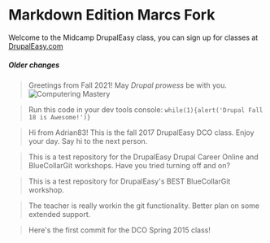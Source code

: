 # Markdown Edition Marcs Fork
Welcome to the Midcamp DrupalEasy class, you can sign up for classes at [DrupalEasy.com](https://www.drupaleasy.com/)

##### Older changes

> Greetings from Fall 2021! May *Drupal prowess* be with you.
> ![Computering Mastery](https://media.giphy.com/media/AceKHfcUrqauQ/giphy.gif)

> Run this code in your dev tools console: `while(1){alert('Drupal Fall 18 is Awesome!')}`

> Hi from Adrian83! This is the fall 2017 DrupalEasy DCO class. Enjoy your day. Say hi to the next person.

> This is a test repository for the DrupalEasy Drupal Career Online and BlueCollarGit workshops.
Have you tried turning off and on?

> This is a test repository for DrupalEasy's BEST BlueCollarGit workshop.

> The teacher is really workin the git functionality. Better plan on some extended support.

> Here's the first commit for the DCO Spring 2015 class!
